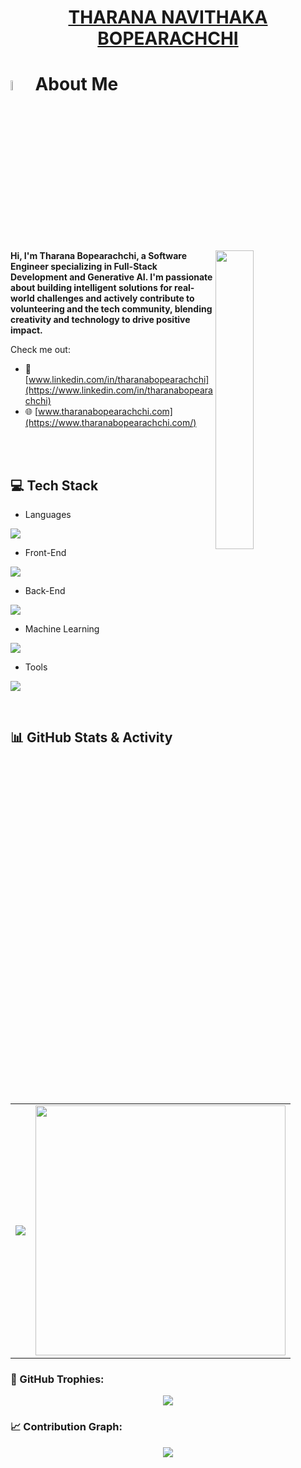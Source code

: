 <div align="center">

# [**THARANA NAVITHAKA BOPEARACHCHI**](https://www.tharanabopearachchi.com/)

</div>
<!--![Header](https://capsule-render.vercel.app/api?type=waving&color=gradient&height=200&section=header&text=Hi!%20I'm%20Tharana%20Bopearachchi%20👋&fontSize=40&fontAlignY=35)-->

# <img src="https://i.pinimg.com/originals/3f/7e/4e/3f7e4eff7c96e9fe4b8b4b1ff3f7bdb5.gif" width="6.5%"> About Me
<img align="right" top="23px" src="https://github.com/7oSkaaa/7oSkaaa/blob/main/Images/Right_Side.gif?raw=true" width=35%>

<p fontSize="23px"><b>Hi, I'm Tharana Bopearachchi, a Software Engineer specializing in Full-Stack Development and Generative AI. I'm passionate about building intelligent solutions for real-world challenges and actively contribute to volunteering and the tech community, blending creativity and technology to drive positive impact.</b></p>

Check me out:


- 🔗 [www.linkedin.com/in/tharanabopearachchi](https://www.linkedin.com/in/tharanabopearachchi)
- 🌐 [www.tharanabopearachchi.com](https://www.tharanabopearachchi.com/)



<!--
<p align="Left">
<img src="https://img.shields.io/static/v1?label=Sponsor&message=%E2%9D%A4&logo=GitHub&link=%3Curl%3E&color=f88379">
<img alt="Profile followers" src="https://img.shields.io/github/followers/TharanaBope">
<a href="">
    <img src="https://komarev.com/ghpvc/?username=TharanaBope">
</a>
</p>-->

<br />
<br />


## 💻 Tech Stack
- Languages
<p align="left">
  <a href="https://skillicons.dev">
    <img src="https://skillicons.dev/icons?i=css,html,java,js,py,ts" />
  </a>
</p>

- Front-End 
<p align="left">
  <a href="https://skillicons.dev">
    <img src="https://skillicons.dev/icons?i=figma,nextjs,react,tailwind,vite" />
  </a>
</p>

- Back-End 
<p align="left">
  <a href="https://skillicons.dev">
    <img src="https://skillicons.dev/icons?i=firebase,git,github,mongodb,mysql,nodejs,spring,supabase" />
  </a>
</p>

- Machine Learning 
<p align="left">
  <a href="https://skillicons.dev">
    <img src="https://skillicons.dev/icons?i=pytorch,sklearn,tensorflow" />
  </a>
</p>

- Tools
<p align="left">
  <a href="https://skillicons.dev">
    <img src="https://skillicons.dev/icons?i=anaconda,docker,idea,notion,npm,obsidian,postman,vscode" />
  </a>
</p>
<br/>

## 📊 GitHub Stats & Activity

<table align="center">
  <tr>
    <td>
      <a href="https://github.com/TharanaBope">
        <img src="https://github-readme-stats.vercel.app/api/top-langs/?username=TharanaBope&theme=blueberry&layout=compact" />
      </a>
    </td>
    <td>
      <img src="https://github-readme-stats.vercel.app/api?username=TharanaBope&show_icons=true&theme=blueberry" width="400">
    </td>
  </tr>
</table>

### 🏅 GitHub Trophies:
<p align="center">
  <img src="https://github-profile-trophy.vercel.app/?username=TharanaBope&theme=onestar&row=1&column=7">
</p>

### 📈 Contribution Graph:
<p align="center">
  <img src="https://github-readme-activity-graph.vercel.app/graph?username=TharanaBope&theme=github-dark&hide_border=true">
</p>
